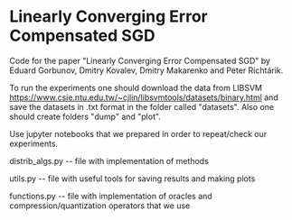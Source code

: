 # Linearly Converging Error Compensated SGD
Code for the paper "Linearly Converging Error Compensated SGD" by Eduard Gorbunov, Dmitry Kovalev, Dmitry Makarenko and Peter Richtárik.

To run the experiments one should download the data from LIBSVM https://www.csie.ntu.edu.tw/~cjlin/libsvmtools/datasets/binary.html
and save the datasets in .txt format in the folder called "datasets". Also one should create folders "dump" and "plot".

Use jupyter notebooks that we prepared in order to repeat/check our experiments.

distrib_algs.py -- file with implementation of methods

utils.py -- file with useful tools for saving results and making plots

functions.py -- file with implementation of oracles and compression/quantization operators that we use
